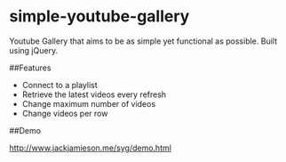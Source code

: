 simple-youtube-gallery
======================

Youtube Gallery that aims to be as simple yet functional as possible.  Built using jQuery.

##Features
- Connect to a playlist
- Retrieve the latest videos every refresh
- Change maximum number of videos
- Change videos per row

##Demo

http://www.jackjamieson.me/syg/demo.html
